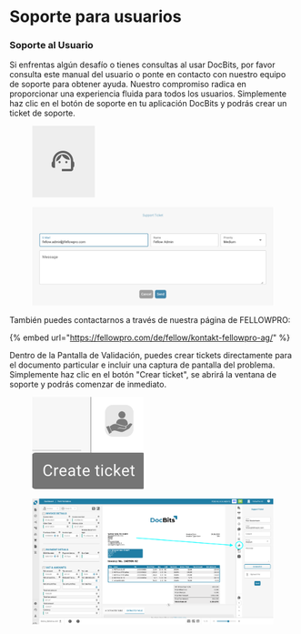 # Soporte para usuarios

### Soporte al Usuario <a href="#ikpwh4qbrq82" id="ikpwh4qbrq82"></a>

Si enfrentas algún desafío o tienes consultas al usar DocBits, por favor consulta este manual del usuario o ponte en contacto con nuestro equipo de soporte para obtener ayuda. Nuestro compromiso radica en proporcionar una experiencia fluida para todos los usuarios. Simplemente haz clic en el botón de soporte en tu aplicación DocBits y podrás crear un ticket de soporte.

<figure><img src="../.gitbook/assets/user-support1.png" alt=""><figcaption></figcaption></figure>

<figure><img src="../.gitbook/assets/user-support2.png" alt=""><figcaption></figcaption></figure>

También puedes contactarnos a través de nuestra página de FELLOWPRO:

{% embed url="https://fellowpro.com/de/fellow/kontakt-fellowpro-ag/" %}

Dentro de la Pantalla de Validación, puedes crear tickets directamente para el documento particular e incluir una captura de pantalla del problema. Simplemente haz clic en el botón "Crear ticket", se abrirá la ventana de soporte y podrás comenzar de inmediato.

<figure><img src="../.gitbook/assets/user-support3.png" alt=""><figcaption></figcaption></figure>

<figure><img src="../.gitbook/assets/user-support4.png" alt=""><figcaption></figcaption></figure>
